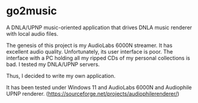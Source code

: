 # go2music
A DNLA/UPNP music-oriented application that drives DNLA music renderer with local audio files.

The genesis of this project is my AudioLabs 6000N streamer.  It has excellent audio quality.  Unfortunately,
its user interface is poor.  The interface with a PC holding all my ripped CDs of my personal collections is 
bad.  I tested my DNLA/UPNP servers.

Thus, I decided to write my own application.

It has been tested under Windows 11 and AudioLabs 6000N and Audiophile UPNP renderer.  (https://sourceforge.net/projects/audiophilerenderer/)

